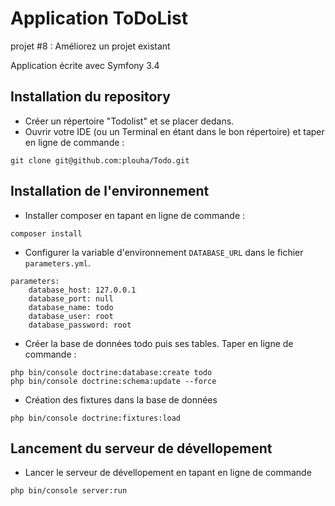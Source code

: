 Application ToDoList
====================

projet #8 : Améliorez un projet existant

Application écrite avec Symfony 3.4


## Installation du repository

- Créer un répertoire "Todolist" et se placer dedans.
- Ouvrir votre IDE (ou un Terminal en étant dans le bon répertoire) et taper en ligne de commande :
```
git clone git@github.com:plouha/Todo.git
```

## Installation de l'environnement

- Installer composer en tapant en ligne de commande :
```
composer install
```
- Configurer la variable d'environnement `DATABASE_URL` dans le fichier `parameters.yml`.
```
parameters:
    database_host: 127.0.0.1
    database_port: null
    database_name: todo
    database_user: root
    database_password: root
```
- Créer la base de données todo puis ses tables. Taper en ligne de commande :
```
php bin/console doctrine:database:create todo
php bin/console doctrine:schema:update --force
```
- Création des fixtures dans la base de données
```
php bin/console doctrine:fixtures:load
```

## Lancement du serveur de dévellopement

- Lancer le serveur de dévellopement en tapant en ligne de commande
```
php bin/console server:run
```
